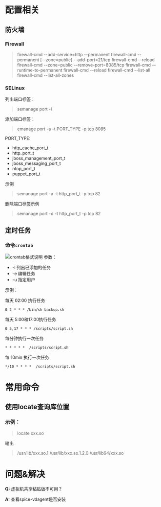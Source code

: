 <!-- TITLE: Fedora -->
<!-- SUBTITLE: A quick summary of Fedora -->

配置相关
===
防火墙
---
### Firewall
>firewall-cmd --add-service=http --permanent
firewall-cmd --permanent [--zone=public] --add-port=21/tcp
firewall-cmd --reload
firewall-cmd --zone=public --remove-port=8085/tcp
firewall-cmd --runtime-to-permanent
firewall-cmd --reload
firewall-cmd --list-all
firewall-cmd --list-all-zones

### SELinux
列出端口标签：
> semanage port -l

添加端口标签：
> emanage port -a -t PORT_TYPE -p tcp 8085

PORT_TYPE: 

 - http_cache_port_t
 - http_port_t
 - jboss_management_port_t
 - jboss_messaging_port_t
 - ntop_port_t
 - puppet_port_t

示例
> semanage port -a -t http_port_t -p tcp 82

删除端口标签示例
> semanage port -d -t http_port_t -p tcp 82

定时任务
---
### 命令`crontab`
![crontab格式说明](http://img.blog.csdn.net/20160804170302727)
参数：

 - -l 列出已添加的任务
 - -e 编辑任务
 - -u 指定用户

示例：

每天 02:00 执行任务
```
0 2 * * * /bin/sh backup.sh
```

每天 5:00和17:00执行任务
```
0 5,17 * * * /scripts/script.sh
```

每分钟执行一次任务
```
* * * * *  /scripts/script.sh
```

每 10min 执行一次任务
```
*/10 * * * *  /scripts/script.sh
```

常用命令
===
使用locate查询库位置
---
### 示例：
>locate xxx.so

输出

>/usr/lib/xxx.so.1
/usr/lib/xxx.so.1.2.0
/usr/lib64/xxx.so

问题&解决
===
**Q:** 虚拟机共享粘贴版不可用？

**A:** 查看spice-vdagent是否安装